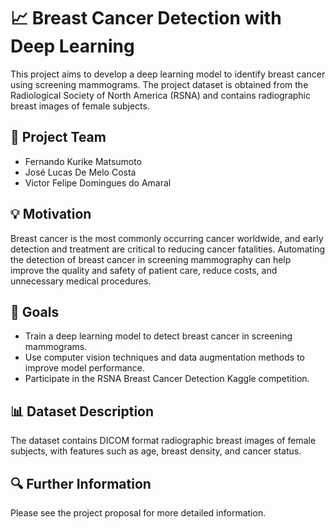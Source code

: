 # 📈 Breast Cancer Detection with Deep Learning

This project aims to develop a deep learning model to identify breast cancer using screening mammograms. The project dataset is obtained from the Radiological Society of North America (RSNA) and contains radiographic breast images of female subjects.

## 🚀 Project Team
- Fernando Kurike Matsumoto
- José Lucas De Melo Costa
- Victor Felipe Domingues do Amaral

## 💡 Motivation

Breast cancer is the most commonly occurring cancer worldwide, and early detection and treatment are critical to reducing cancer fatalities. Automating the detection of breast cancer in screening mammography can help improve the quality and safety of patient care, reduce costs, and unnecessary medical procedures.

## 🎯 Goals
- Train a deep learning model to detect breast cancer in screening mammograms.
- Use computer vision techniques and data augmentation methods to improve model performance.
- Participate in the RSNA Breast Cancer Detection Kaggle competition.


## 📊 Dataset Description

The dataset contains DICOM format radiographic breast images of female subjects, with features such as age, breast density, and cancer status.

## 🔍 Further Information

Please see the project proposal for more detailed information.
